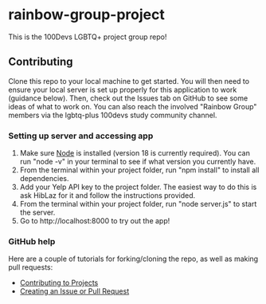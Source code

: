 # rainbow-group-project
This is the 100Devs LGBTQ+ project group repo! 

## Contributing
Clone this repo to your local machine to get started. You will then need to ensure your local server is set up properly for this application to work (guidance below). Then, check out the Issues tab on GitHub to see some ideas of what to work on. You can also reach the involved "Rainbow Group" members via the lgbtq-plus 100devs study community channel.

### Setting up server and accessing app
1. Make sure [Node](https://nodejs.org/en/) is installed (version 18 is currently required). You can run "node -v" in your terminal to see if what version you currently have.
3. From the terminal within your project folder, run "npm install" to install all dependencies.
4. Add your Yelp API key to the project folder. The easiest way to do this is ask HibLaz for it and follow the instructions provided.
5. From the terminal within your project folder, run "node server.js" to start the server.
6. Go to http://localhost:8000 to try out the app!

### GitHub help
Here are a couple of tutorials for forking/cloning the repo, as well as making pull requests:
- [Contributing to Projects](https://docs.github.com/en/get-started/quickstart/contributing-to-projects)
- [Creating an Issue or Pull Request](https://docs.github.com/en/desktop/contributing-and-collaborating-using-github-desktop/working-with-your-remote-repository-on-github-or-github-enterprise/creating-an-issue-or-pull-request)
